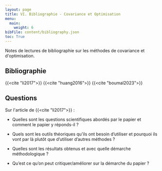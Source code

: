 ```yaml
---
layout: page
title: VI. Bibliographie - Covariance et Optimisation
menu:
  main:
    weight: 6
bibFile: content/bibliography.json
toc: True
---
```


Notes de lectures de bibliographie sur les méthodes de covariance et d'optimisation.

<!--more-->

## Bibliographie

{{<cite "li2017">}} {{<cite "huang2016">}} {{<cite "boumal2023">}} 

## Questions

Sur l'article de {{<cite "li2017">}} :

* Quelles sont les questions scientifiques abordés par le papier et comment le papier y réponds-il ?


* Quels sont les outils théoriques qu’ils ont besoin d’utiliser et pourquoi ils vont par là plutôt que d’utiliser d’autres méthodes ?


* Quelles sont les résultats obtenus et avec quelle démarche méthodologique ? 


* Qu’est ce qu’on peut critiquer/améliorer sur la démarche du papier ?
